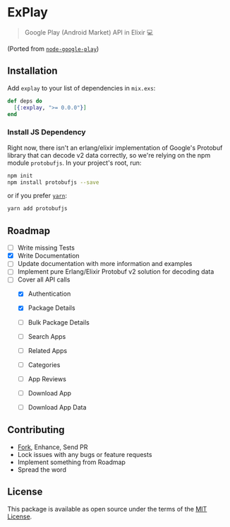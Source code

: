 ExPlay
======

> Google Play (Android Market) API in Elixir :computer:

(Ported from [`node-google-play`][gp-node])



## Installation

Add `explay` to your list of dependencies in `mix.exs`:

```elixir
def deps do
  [{:explay, ">= 0.0.0"}]
end
```

### Install JS Dependency

Right now, there isn't an erlang/elixir implementation of Google's Protobuf library
that can decode v2 data correctly, so we're relying on the npm module `protobufjs`.
In your project's root, run:

```bash
npm init
npm install protobufjs --save
```

or if you prefer [`yarn`][yarn]:

```bash
yarn add protobufjs
```



## Roadmap

 - [ ] Write missing Tests
 - [x] Write Documentation
 - [ ] Update documentation with more information and examples
 - [ ] Implement pure Erlang/Elixir Protobuf v2 solution for decoding data
 - [ ] Cover all API calls
    - [x] Authentication
    - [x] Package Details
    - [ ] Bulk Package Details
    - [ ] Search Apps
    - [ ] Related Apps
    - [ ] Categories
    - [ ] App Reviews
    - [ ] Download App
    - [ ] Download App Data



## Contributing

 - [Fork][github-fork], Enhance, Send PR
 - Lock issues with any bugs or feature requests
 - Implement something from Roadmap
 - Spread the word



## License

This package is available as open source under the terms of the [MIT License][license].



  [license]:          http://opensource.org/licenses/MIT
  [github-fork]:      https://github.com/sheharyarn/ex_utils/fork

  [yarn]:             https://github.com/yarnpkg/yarn
  [gp-node]:          https://github.com/dweinstein/node-google-play


